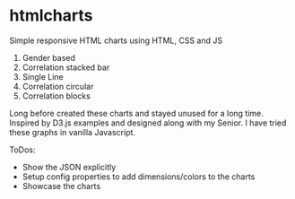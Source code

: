 # htmlcharts
Simple responsive HTML charts using HTML, CSS and JS

1. Gender based
2. Correlation stacked bar
3. Single Line
4. Correlation circular
5. Correlation blocks

Long before created these charts and stayed unused for a long time.  Inspired by D3.js examples and designed along with my Senior.  I have tried these graphs in vanilla Javascript.

ToDos:
<ul>
<li>Show the JSON explicitly</li>
<li>Setup config properties to add dimensions/colors to the charts</li>
<li>Showcase the charts</li>
</ul>
